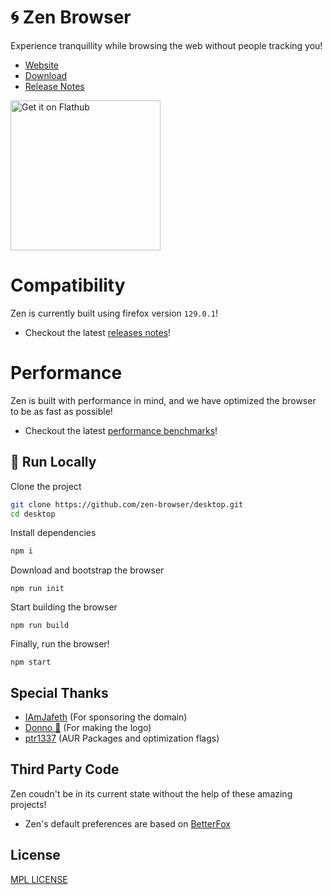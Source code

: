 
# 🌀 Zen Browser

Experience tranquillity while browsing the web without people tracking you!

* [Website](https://www.zen-browser.app)
* [Download](https://www.zen-browser.app/download)
* [Release Notes](https://www.zen-browser.app/release-notes/latest)

<a href='https://flathub.org/apps/io.github.zen_browser.zen'>
  <img width='240' alt='Get it on Flathub' src='https://flathub.org/api/badge?locale=en'/>
</a>

# Compatibility

Zen is currently built using firefox version `129.0.1`!

* Checkout the latest [releases notes](https://www.zen-browser.app/release-notes)!

# Performance

Zen is built with performance in mind, and we have optimized the browser to be as fast as possible!

* Checkout the latest [performance benchmarks](./docs/performance.md)!

## 🚀 Run Locally

Clone the project

```bash
git clone https://github.com/zen-browser/desktop.git
cd desktop
```

Install dependencies 

```bash
npm i
```

Download and bootstrap the browser

```
npm run init
```

Start building the browser

```
npm run build
```

Finally, run the browser!

```
npm start
```

## Special Thanks

- [IAmJafeth](https://github.com/IAmJafeth) (For sponsoring the domain)
- [Donno 🐒](https://www.onnno.nl/) (For making the logo)
- [ptr1337](https://github.com/ptr1337) (AUR Packages and optimization flags)

## Third Party Code

Zen coudn't be in its current state without the help of these amazing projects!

- Zen's default preferences are based on [BetterFox](https://github.com/yokoffing/Betterfox)

## License

[MPL LICENSE](/LICENSE)

